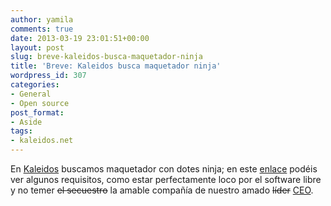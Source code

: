 ```yaml
---
author: yamila
comments: true
date: 2013-03-19 23:01:51+00:00
layout: post
slug: breve-kaleidos-busca-maquetador-ninja
title: 'Breve: Kaleidos busca maquetador ninja'
wordpress_id: 307
categories:
- General
- Open source
post_format:
- Aside
tags:
- kaleidos.net
---
```


En [Kaleidos](http://kaleidos.net/) buscamos maquetador con dotes ninja; en este [enlace](http://kaleidos.net/blog/breaking-news-kaleidos-seeks-new-front-end-engineer-denies-kidnapping/) podéis ver algunos requisitos, como estar perfectamente loco por el software libre y no temer <del>el secuestro</del> la amable compañía de nuestro amado <del>líder</del> [CEO](http://kaleidos.net/761CEC/).


